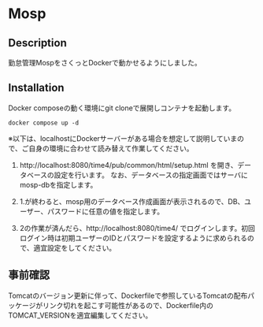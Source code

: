 # Mosp

## Description

勤怠管理MospをさくっとDockerで動かせるようにしました。

## Installation

Docker composeの動く環境にgit cloneで展開しコンテナを起動します。

```
docker compose up -d
```

※以下は、localhostにDockerサーバーがある場合を想定して説明していまので、ご自身の環境に合わせて読み替えて作業してください。

1. http://localhost:8080/time4/pub/common/html/setup.html を開き、データベースの設定を行います。
なお、データベースの指定画面ではサーバにmosp-dbを指定します。

2. 1.が終わると、mosp用のデータベース作成画面が表示されるので、DB、ユーザー、パスワードに任意の値を指定します。

3. 2の作業が済んだら、http://localhost:8080/time4/ でログインします。初回ログイン時は初期ユーザーのIDとパスワードを設定するように求められるので、適宜設定をしてください。

## 事前確認

Tomcatのバージョン更新に伴って、Dockerfileで参照しているTomcatの配布パッケージがリンク切れを起こす可能性があるので、Dockerfile内のTOMCAT_VERSIONを適宜編集してください。
